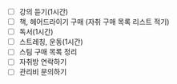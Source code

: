- [ ] 강의 듣기(1시간)
- [ ] 책, 헤어드라이기 구매 (자취 구매 목록 리스트 적기)
- [ ] 독서(1시간)
- [ ] 스트레칭, 운동(1시간)
- [ ] 스팀 구매 목록 정리
- [ ] 자취방 연락하기
- [ ] 관리비 문의하기
